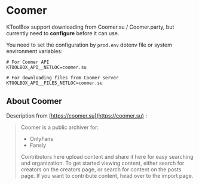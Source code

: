 # Coomer

KToolBox support downloading from Coomer.su / Coomer.party, but currently need to **configure** before it can use.

You need to set the configuration by `prod.env` dotenv file or system environment variables:
```dotenv
# For Coomer API
KTOOLBOX_API__NETLOC=coomer.su

# For downloading files from Coomer server
KTOOLBOX_API__FILES_NETLOC=coomer.su
```

## About Coomer

Description from [https://coomer.su](https://coomer.su) :

> Coomer is a public archiver for:
> 
> - OnlyFans
> - Fansly
> 
> Contributors here upload content and share it here for easy searching and organization. To get started viewing content, either search for creators on the creators page, or search for content on the posts page. If you want to contribute content, head over to the import page.
